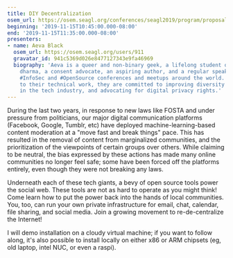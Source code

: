 ```yaml
---
title: DIY Decentralization
osem_url: https://osem.seagl.org/conferences/seagl2019/program/proposals/665
beginning: '2019-11-15T10:45:00.000-08:00'
end: '2019-11-15T11:35:00.000-08:00'
presenters:
- name: Aeva Black
  osem_url: https://osem.seagl.org/users/911
  gravatar_id: 941c5369d026e8477127343e9fa46969
  biography: 'Aeva is a queer and non-binary geek, a lifelong student of the buddha
    dharma, a consent advocate, an aspiring author, and a regular speaker at both
    #InfoSec and #OpenSource conferences and meetups around the world. In addition
    to their technical work, they are committed to improving diversity and inclusion
    in the tech industry, and advocating for digital privacy rights.'
---
```


During the last two years, in response to new laws like FOSTA and under pressure from politicians, our major digital communication platforms (Facebook, Google, Tumblr, etc) have deployed machine-learning-based content moderation at a "move fast and break things" pace. This has resulted in the removal of content from marginalized communities, and the prioritization of the viewpoints of certain groups over others. While claiming to be neutral, the bias expressed by these actions has made many online communities no longer feel safe; some have been forced off the platforms entirely, even though they were not breaking any laws.

Underneath each of these tech giants, a bevy of open source tools power the social web. These tools are not as hard to operate as you might think! Come learn how to put the power back into the hands of local communities. You, too, can run your own private infrastructure for email, chat, calendar, file sharing, and social media. Join a growing movement to re-de-centralize the Internet!

I will demo installation on a cloudy virtual machine; if you want to follow along, it's also possible to install locally on either x86 or ARM chipsets (eg, old laptop, intel NUC, or even a raspi).

